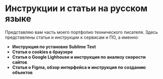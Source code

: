# **Инструкции и статьи на русском языке**

Представляю вам часть моего портфолио технического писателя. Здесь представлены статьи и инструкции к сервисам и ПО, а именно:


- **Инструкция по установке Sublime Text**
- **Статья о cookies в браузере**
- **Статья о Google Lighhouse и инструкция по анализу скорости сайтов**
- **Статья о Figma, обзор интерфейса и инструкция по созданию объектов**
